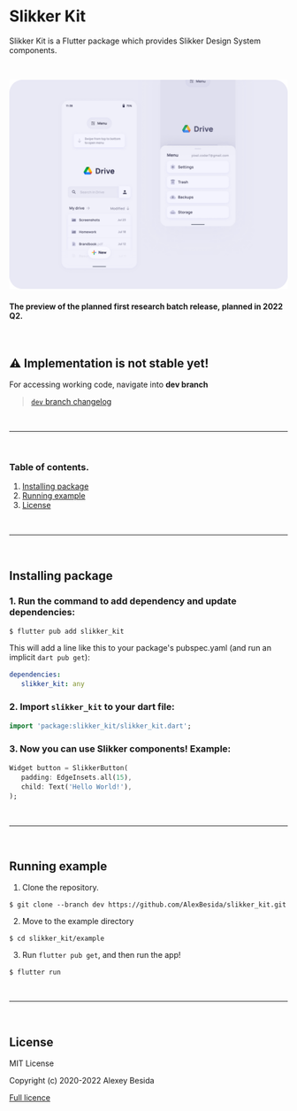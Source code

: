 # **Slikker Kit**
Slikker Kit is a Flutter package which provides Slikker Design System components.

<br>

![UI Preview](./res/Preview.png)
#### The preview of the planned first research batch release, planned in 2022 Q2.

<br>

## ⚠️ Implementation is not stable yet!
For accessing working code, navigate into **dev branch**
> [`dev` branch changelog](1.1.0-alpha-CHANGELOG.md)


<br>

___

<br>

### Table of contents.
1. [Installing package](#installing-package)
2. [Running example](#running-example)
3. [License](#license)

<br>

___

<br>

## Installing package

### 1. Run the command to add dependency and update dependencies:
```shell
$ flutter pub add slikker_kit
```
This will add a line like this to your package's pubspec.yaml (and run an implicit `dart pub get`): 
```yaml
dependencies:
   slikker_kit: any
```

### 2. Import `slikker_kit` to your dart file:
```dart
import 'package:slikker_kit/slikker_kit.dart';
```
### 3. Now you can use Slikker components! Example:

```dart
Widget button = SlikkerButton(
   padding: EdgeInsets.all(15),
   child: Text('Hello World!'),
);
```

<br>

___


<br>

## Running example

1. Clone the repository.
```shell
$ git clone --branch dev https://github.com/AlexBesida/slikker_kit.git
```

2. Move to the example directory
```shell
$ cd slikker_kit/example
```

3. Run `flutter pub get`, and then run the app!
```shell
$ flutter run
```

<br>

___

<br>

## License
MIT License

Copyright (c) 2020-2022 Alexey Besida

[Full licence](LICENSE.md)
